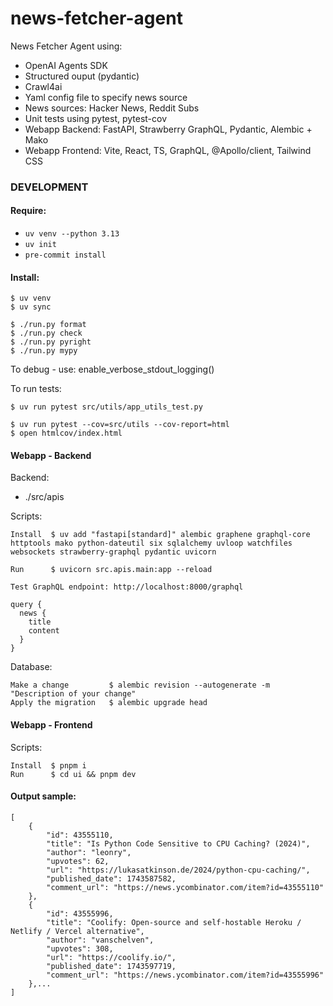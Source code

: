 # news-fetcher-agent

News Fetcher Agent using:

*   OpenAI Agents SDK
*   Structured ouput (pydantic)
*   Crawl4ai
*   Yaml config file to specify news source
*   News sources: Hacker News, Reddit Subs
*   Unit tests using pytest, pytest-cov
*   Webapp Backend: FastAPI, Strawberry GraphQL, Pydantic, Alembic + Mako
*   Webapp Frontend: Vite, React, TS, GraphQL, @Apollo/client, Tailwind CSS

### DEVELOPMENT

#### Require:

*   `uv venv --python 3.13`
*   `uv init`
*   `pre-commit install`

#### Install:

```
$ uv venv
$ uv sync

$ ./run.py format
$ ./run.py check
$ ./run.py pyright
$ ./run.py mypy
```

To debug - use: enable_verbose_stdout_logging()

To run tests:

```
$ uv run pytest src/utils/app_utils_test.py

$ uv run pytest --cov=src/utils --cov-report=html
$ open htmlcov/index.html
```

#### Webapp - Backend

Backend:
- ./src/apis

Scripts:

```
Install  $ uv add "fastapi[standard]" alembic graphene graphql-core httptools mako python-dateutil six sqlalchemy uvloop watchfiles websockets strawberry-graphql pydantic uvicorn

Run      $ uvicorn src.apis.main:app --reload

Test GraphQL endpoint: http://localhost:8000/graphql

query {
  news {
    title
    content
  }
}
```

Database:

```
Make a change         $ alembic revision --autogenerate -m "Description of your change"
Apply the migration   $ alembic upgrade head

```

#### Webapp - Frontend

Scripts:

```
Install  $ pnpm i
Run      $ cd ui && pnpm dev
```

#### Output sample:

```
[
    {
        "id": 43555110,
        "title": "Is Python Code Sensitive to CPU Caching? (2024)",
        "author": "leonry",
        "upvotes": 62,
        "url": "https://lukasatkinson.de/2024/python-cpu-caching/",
        "published_date": 1743587582,
        "comment_url": "https://news.ycombinator.com/item?id=43555110"
    },
    {
        "id": 43555996,
        "title": "Coolify: Open-source and self-hostable Heroku / Netlify / Vercel alternative",
        "author": "vanschelven",
        "upvotes": 308,
        "url": "https://coolify.io/",
        "published_date": 1743597719,
        "comment_url": "https://news.ycombinator.com/item?id=43555996"
    },...
]
```
